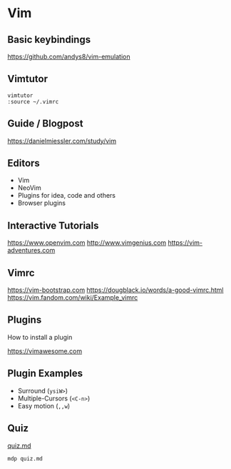 # Vim

## Basic keybindings

<https://github.com/andys8/vim-emulation>

## Vimtutor

```shell
vimtutor
:source ~/.vimrc
```

## Guide / Blogpost

<https://danielmiessler.com/study/vim>

## Editors

- Vim
- NeoVim
- Plugins for idea, code and others
- Browser plugins

## Interactive Tutorials

<https://www.openvim.com>
<http://www.vimgenius.com>
<https://vim-adventures.com>

## Vimrc

<https://vim-bootstrap.com>
<https://dougblack.io/words/a-good-vimrc.html>
<https://vim.fandom.com/wiki/Example_vimrc>

## Plugins

How to install a plugin

<https://vimawesome.com>

## Plugin Examples

- Surround (`ysiW>`)
- Multiple-Cursors (`<C-n>`)
- Easy motion (`,,w`)

## Quiz

[quiz.md](./quiz.md)

```shell
mdp quiz.md
```
